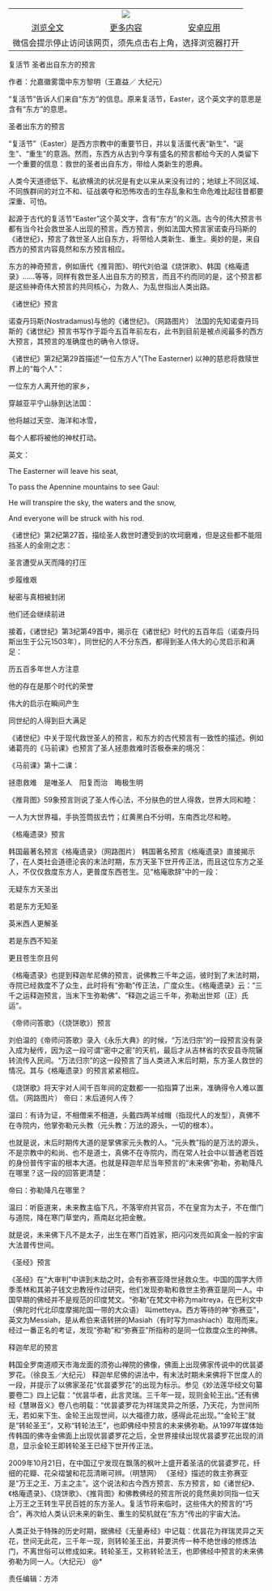 

<table>
  <tr>
    <td align="center" colspan="3">
      <a href="https://github.com/ogate/ogate/blob/master/README.md"><img src="https://cloud.githubusercontent.com/assets/11880933/13434984/f430fae2-e012-11e5-814f-c2df1e82b247.jpg"/></a>
    </td>
  </tr>
  <tr>
    <td align="center">
      <a href="https://s3.ap-south-1.amazonaws.com/ogatem/oGate.htm?c817607&from=oNote">浏览全文</a>
    </td>
    <td align="center">
      <a href="https://s3.ap-south-1.amazonaws.com/ogatem/oGate.htm?from=oNote">更多内容</a>
    </td>
    <td align="center">
      <a href="https://raw.githubusercontent.com/ogate/up/master/ogate.apk">安卓应用</a>
    </td>
  </tr>
  <tr>
    <td align="center" colspan="3">
      微信会提示停止访问该网页，须先点击右上角，选择浏览器打开
    </td>
  </tr>
</table>    



复活节 圣者出自东方的预言

作者：允嘉徽雾霭中东方黎明（王嘉益／ 大纪元）




“复活节”告诉人们来自“东方”的信息。原来复活节，Easter，这个英文字的意思是含有“东方”的意思。


圣者出东方的预言


“复活节”（Easter）是西方宗教中的重要节日，并以复活蛋代表“新生”、“诞生”、“重生”的意涵。然而，东西方从古到今享有盛名的预言都给今天的人类留下一个重要的信息：救世的圣者出自东方，带给人类新生的恩典。


人类今天道德低下、私欲横流的状况是有史以来从来没有过的；地球上不同区域、不同族群间的对立不和、征战袭夺和恐怖攻击的生存乱象和生命危难比起往昔都要深重、可怕。


起源于古代的复活节“Easter”这个英文字，含有“东方”的义涵。古今的伟大预言书都有当今社会救世圣人出现的预言。西方预言，例如法国大预言家诺查丹玛斯的《诸世纪》，预言了救世圣人出自东方，将带给人类新生、重生。奥妙的是，来自西方的预言内容竟然和东方预言相应。


东方的神奇预言，例如唐代《推背图》、明代刘伯温《烧饼歌》、韩国《格庵遗录》……等等，同样有救世圣人出自东方的预言，而且不约而同的是，这个预言都是这些神奇伟大预言的共同核心，为救人、为乱世指出人类出路。


《诸世纪》预言


诺查丹玛斯(Nostradamus)与他的《诸世纪》。（网路图片）
法国的先知诺查丹玛斯的《诸世纪》预言书写作于距今五百年前左右，此书到目前是被点阅最多的西方大预言，其预言的准确度也的确令人惊讶。


《诸世纪》第2纪第29首描述“一位东方人”(The Easterner) 以神的慈悲将救赎世界上的“每个人”：


一位东方人离开他的家乡，


 穿越亚平宁山脉到达法国：


 他将越过天空、海洋和冰雪，


 每个人都将被他的神杖打动。


英文：


The Easterner will leave his seat,


To pass the Apennine mountains to see Gaul:


He will transpire the sky, the waters and the snow,


And everyone will be struck with his rod.


《诸世纪》第2纪第27首，描绘圣人救世时遭受到的坎坷磨难，但是这些都不能阻挡圣人的金刚之志：


圣言遭受从天而降的打压


 步履维艰


 秘密与真相被封闭


 他们还会继续前进


接着，《诸世纪》第3纪第49首中，揭示在《诸世纪》时代的五百年后（诺查丹玛斯出生于公元1503年），同世纪的人不分东西，都得到圣人伟大的心灵启示和满足：


历五百多年世人方注意


 他的存在是那个时代的荣誉


 伟大的启示在瞬间产生


 同世纪的人得到巨大满足


《诸世纪》中关于现代救世圣人的预言，和东方的古代预言有一致性的描述。例如诸葛亮的《马前课》也预言了圣人拯患救难时否极泰来的境况：


《马前课》第十二课：


拯患救难　是唯圣人　阳复而治　晦极生明





《推背图》59象预言则说了圣人传心法，不分肤色的世人得救，世界大同和睦：


一人为大世界福，手执签筒拔去竹；红黄黑白不分明，东南西北尽和睦。


《格庵遗录》预言


韩国最著名预言《格庵遗录》（网路图片）
韩国著名预言《格庵遗录》直接揭示了，在人类社会道德沦丧的末法时期，东方天圣下世开传正法，而且这位东方之圣人，不仅仅救度东方人，更普度东西苍生。见“格庵歌辞”中的一段：


 无疑东方天圣出


若是东方无知圣


英米西人更解圣


若是东西不知圣


更且苍生奈且何


《格庵遗录》也提到释迦牟尼佛的预言，说佛教三千年之运，彼时到了末法时期，寺院已经救度不了众生，此时将有“弥勒”传正法，广度众生。《格庵遗录》云：“三千之运释迦预言，当末下生弥勒佛”、“释迦之运三千年，弥勒出世郑（正）氏运”。


《帝师问答歌》（《烧饼歌》）预言


刘伯温的《帝师问答歌》录入《永乐大典》的时候，“万法归宗”的一段预言没有录入成为秘传，因为这一段可谓“密中之密”的天机，最后才从吉林省的农安县寺院辗转流传入民间。“万法归宗”的这一段预言了当人类进入末后时期，东方圣人救世的情况。其与《格庵遗录》的预言紧紧相应。


《烧饼歌》将天宇对人间千百年间的定数都一一掐指算了出来，准确得令人难以置信。（网路图片）
帝曰：末后道何人传？


  温曰：有诗为证，不相僧来不相道，头戴四两羊绒帽（指现代人的发型），真佛不在寺院内，他掌弥勒元头教（元头教：万法的源头，一切的根本）。





也就是说，末后时期传大道的是掌佛家元头教的人。“元头教”指的是万法的源头，不是宗教中的和尚、也不是道士，真佛不在寺院内，而在常人社会中以普通老百姓的身份普传宇宙的根本大道。也就是释迦牟尼当年预言的“未来佛”弥勒，弥勒降凡在哪里？这一段的回答更清楚：


帝曰：弥勒降凡在哪里？


 温曰：听臣道来，未来教主临下凡，不落宰府共官员，不在皇宫为太子，不在僧门与道院，降在寒门草堂内，燕南赵北把金散。


就是说，未来佛下凡不是太子，出生在寒门百姓家，把闪闪发亮如真金一般的宇宙大法普传世间。


《圣经》预言


《圣经》在“大审判”中讲到末劫之时，会有弥赛亚降世拯救众生。中国的国学大师季羡林和其弟子钱文忠教授作过研究，他们发现弥勒和救世主弥赛亚是同一人。中国早期的佛经并不是规范的印度梵文。“弥勒”在梵文中称为maitreya，在巴利文中（佛陀时代北印度摩揭陀国一带的大众语） 叫metteya。西方等待的神“弥赛亚”，英文为Messiah，是从希伯来语转拼的Masiah（有时写为mashiach）取用而来。经过一番正名的考证，发现“弥勒”和“弥赛亚”所指称的是同一位救度众生的神佛。


释迦牟尼的预言


韩国全罗南道顺天市海龙面的须弥山禅院的佛像，佛面上出现佛家传说中的优昙婆罗花。（徐良玉／大纪元）
释迦牟尼佛的讲法中，有末法时期未来佛将下世度人的一段，并提示了以佛家圣花“优昙婆罗花”的出现为标示。参见《妙法莲华经文句纂要卷二》四上记载：“优昙华者，此言灵瑞。三千年一现，现则金轮王出。”还有佛经《慧琳音义》卷八也明载：“优昙婆罗花为祥瑞灵异之所感，乃天花，为世间所无，若如来下生、金轮王出现世间，以大福德力故，感得此花出现。”“金轮王”就是“转轮圣王”，又称“转轮法王”，也即佛经中预言的未来佛弥勒。从1997年媒体始传韩国的佛寺金佛面上出现优昙婆罗花之后，全世界接续出现优昙婆罗花出现的消息，显示金轮王即转轮圣王已经下世开传正法。


2009年10月21日，在中国辽宁发现在飘落的枫叶上盛开着圣洁的优昙婆罗花，纤细的花瓣、花朵褶皱和花蕊清晰可辨。（明慧网）
《圣经》描述的救主弥赛亚是“万王之王、万主之主”。这个说法和古今西方预言、东方预言，如《诸世纪》、《格庵遗录》、《烧饼歌》、《推背图》和佛教佛经的预言所说的竟然奥妙同指一位天上万王之王转生平民百姓的东方圣人。复活节将来临时，这些伟大的预言的“巧合”，再次给人类认识未来的新生、重生的契机就在“东方”传出的宇宙大法。


人类正处于特殊的历史时期，据佛经《无量寿经》中记载：优昙花为祥瑞灵异之天花，世间无此花，三千年一现，则转轮圣王出，并要洪传一种不绝世缘的修炼法门，不离世俗可以修成如来。转轮圣王，又称转轮法王，也即佛经中预言的未来佛弥勒为同一人。（大纪元）
@*


责任编辑：方沛



